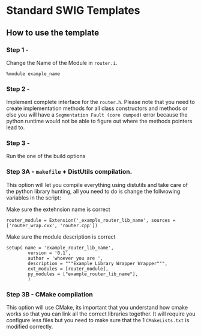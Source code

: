 # Standard SWIG Templates


## How to use the template

### Step 1 - 

Change the Name of the Module in `router.i`.

```
%module example_name

```

### Step 2 - 

Implement complete interface for the `router.h`. Please note that you need to create implementation methods for all class constructors and methods or else you will have a `Segmentation Fault (core dumped)` error because the python runtime would not be able to figure out where the methods pointers lead to.


### Step 3 -

Run the one of the build options


### Step 3A - `makefile` + DistUtils compilation. 

This option will let you compile everything using distutils and take care of the python library hunting, all you need to do is change the follwowing variables in the script:

Make sure the extehnsion name is correct 
```
router_module = Extension('_example_router_lib_name', sources = ['router_wrap.cxx', 'router.cpp'])
```

Make sure the module description is correct
```
setup( name = 'example_router_lib_name',
        version = '0.1',
        author = 'whoever you are ',
        description = """Example Library Wrapper Wrapper""",
        ext_modules = [router_module],
        py_modules = ["example_router_lib_name"],
        )
```

### Step 3B - CMake compilation

This option will use CMake, its important that you understand how cmake works so that you can link all the correct libraries together. It will require you configure less files but you need to make sure that the 1 `CMakeLists.txt` is modified correctly.


